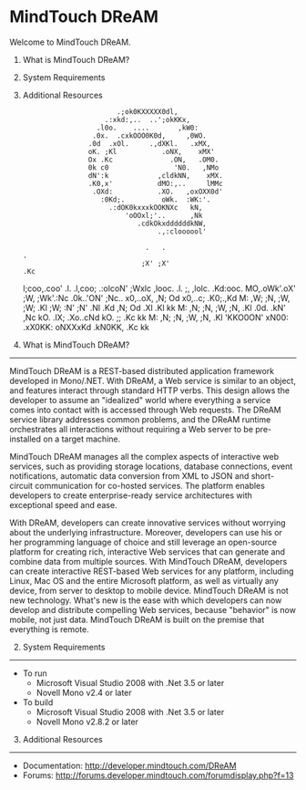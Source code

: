 MindTouch DReAM
===============

Welcome to MindTouch DReAM.

1. What is MindTouch DReAM?
2. System Requirements
3. Additional Resources

	
	                          .;ok0KXXXXX0dl,
	                       .:xkd:,..  ..';okKKx,
	                     .l0o.    ....       ,kW0:
	                    .0x.  .cxkOOO0K0d,     ,0WO.
	                   .0d  .xOl.     .,dXKl.   .xMX,
	                   oK. ;Kl           .oNX,    xMX'
	                   Ox .Kc              .ON,   .OM0.
	                   0k c0                'N0.   ,NMo
	                   dN':k            ,cldkNN,    xMX.
	                   .K0,x'           dMO:,..     lMMc
	                    .OXd:           .XO.   ,oxOXX0d'
	                      :0Kd;.         oWk.  :WK:'.
	                        .:dOK0kxxxkOOKNXc   kN,
	                            'oOOxl;'..      ,Nk
	                               .cdkOkxddddddkNW,
	                                    .,:cloooool'
	
	                                 .   .                                 .
	                                ;X' ;X'                               .Kc
	l;coo,.coo'  .l. .l,coo;   .:olcoN' ;Wxlc   ,looc.  .l.   ;,   ,lolc. .Kd:ooc.
	MO,.oWk'.oX' ;W, ;Wk'.:Nc .0k..'ON' ;Nc..  x0,..oX, ,N;   Od  x0,..c; .K0;.,Kd
	M:  ,W;  ;N, ;W, ;W;  .Kl ;W;   :N' ;N'   .Nl   .Kd ,N;   Od .Xl      .Kl   kk
	M:  ,N;  ;N, ;W, ;N,  .Kl .0d. .kN' ,Nc    kO. .lX; .Xo..cNd  kO.  ;; .Kc   kk
	M:  ,N;  ;N, ;W, ;N,  .Kl  'KKO0ON'  xN00: .xX0KK:   oNXXxKd  .kN0KK, .Kc   kk
	


1. What is MindTouch DReAM?
---------------------------
MindTouch DReAM is a REST-based distributed application framework
developed in Mono/.NET. With DReAM, a Web service is similar to an
object, and features interact through standard HTTP verbs. This design
allows the developer to assume an "idealized" world where everything a
service comes into contact with is accessed through Web requests. The
DReAM service library addresses common problems, and the DReAM runtime
orchestrates all interactions without requiring a Web server to be
pre-installed on a target machine.

MindTouch DReAM manages all the complex aspects of interactive web
services, such as providing storage locations, database connections,
event notifications, automatic data conversion from XML to JSON and
short-circuit communication for co-hosted services. The platform enables
developers to create enterprise-ready service architectures with
exceptional speed and ease.

With DReAM, developers can create innovative services without worrying
about the underlying infrastructure. Moreover, developers can use his or
her programming language of choice and still leverage an open-source
platform for creating rich, interactive Web services that can generate
and combine data from multiple sources. With MindTouch DReAM, developers
can create interactive REST-based Web services for any platform,
including Linux, Mac OS and the entire Microsoft platform, as well as
virtually any device, from server to desktop to mobile device. MindTouch
DReAM is not new technology. What's new is the ease with which
developers can now develop and distribute compelling Web services,
because "behavior" is now mobile, not just data. MindTouch DReAM is
built on the premise that everything is remote.


2. System Requirements
----------------------
* To run
	* Microsoft Visual Studio 2008 with .Net 3.5 or later
	* Novell Mono v2.4 or later
* To build
	* Microsoft Visual Studio 2008 with .Net 3.5 or later
	* Novell Mono v2.8.2 or later


3. Additional Resources
-----------------------
* Documentation: http://developer.mindtouch.com/DReAM
* Forums: http://forums.developer.mindtouch.com/forumdisplay.php?f=13
